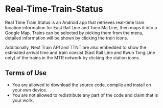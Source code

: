 # Real-Time-Train-Status
Real Time Train Status is an Android app that retrieves real-time train location information for East Rail Line and Tuen Ma Line, then maps it into a Google Map. Trains can be selected by picking them from the menu, detailed information will be shown by clicking the train icons.


Additionally, Next Train API and TTNT are also embedded to show the estimated arrival time and train consist (East Rail Line and Kwun Tong Line only) of the trains in the MTR network by clicking the station icons.


## Terms of Use
- You are allowed to download the source code, compile and install on your own device.
- You are not allowed to redistribute any part of the code and claim that is your work.
